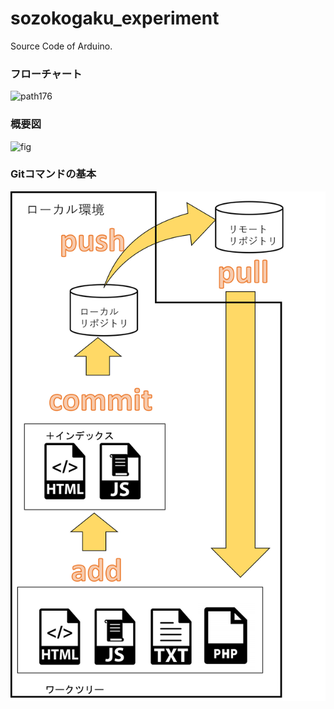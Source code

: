 # sozokogaku_experiment
Source Code of Arduino.
### フローチャート
![path176](https://user-images.githubusercontent.com/56528849/137180082-f6ab4789-994a-41db-a7a6-da8af1a026ba.png)


### 概要図
![fig](https://user-images.githubusercontent.com/56528849/137179704-b2ff2a44-7101-4f0a-b422-04161868a1a0.png)

### Gitコマンドの基本
![git_command](fig/git_command.png)